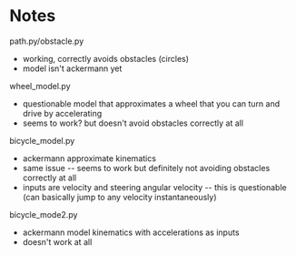 # Notes

path.py/obstacle.py
 - working, correctly avoids obstacles (circles)
 - model isn't ackermann yet

wheel_model.py
 - questionable model that approximates a wheel that you can turn and drive by accelerating
 - seems to work? but doesn't avoid obstacles correctly at all

bicycle_model.py
 - ackermann approximate kinematics 
 - same issue -- seems to work but definitely not avoiding obstacles correctly at all
 - inputs are velocity and steering angular velocity -- this is questionable (can basically jump to any velocity instantaneously)

bicycle_mode2.py
 - ackermann model kinematics with accelerations as inputs
 - doesn't work at all